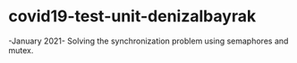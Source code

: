 # covid19-test-unit-denizalbayrak
-January 2021-
Solving the synchronization problem using semaphores and mutex.
